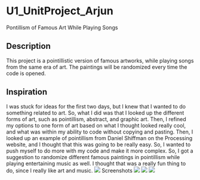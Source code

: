 # U1_UnitProject_Arjun
Pontillism of Famous Art While Playing Songs

<h2> Description </h2>
<p> This project is a pointillistic version of famous artworks, while playing songs from the same era of art. The paintings will
be randomized every time the code is opened.<p>
<h2> Inspiration </h2>
I was stuck for ideas for the first two days, but I knew that I wanted to do something related to art. So, what I did was that I looked up 
the different forms of art, such as pointillism, abstract, and graphic art. Then, I refined my options to one form of art based on what I 
thought looked really cool, and what was within my ability to code without copying and pasting. Then, I looked up an example of 
pointillism from Daniel Shiffman on the Processing website, and I thought that this was going to be really easy. So, I wanted to push 
myself to do more with my code and make it more complex. So, I got a suggestion to randomize different famous paintings in pointillism 
while playing entertaining music as well. I thought that was a really fun thing to do, since I really like art and music. 
<img src = "imgres.jpg"

<h2> Screenshots </h2>
<img src = "ScreenShot1.png">
<img src = "ScreenShot2.png">
<img src = "ScreenShot2.png">
